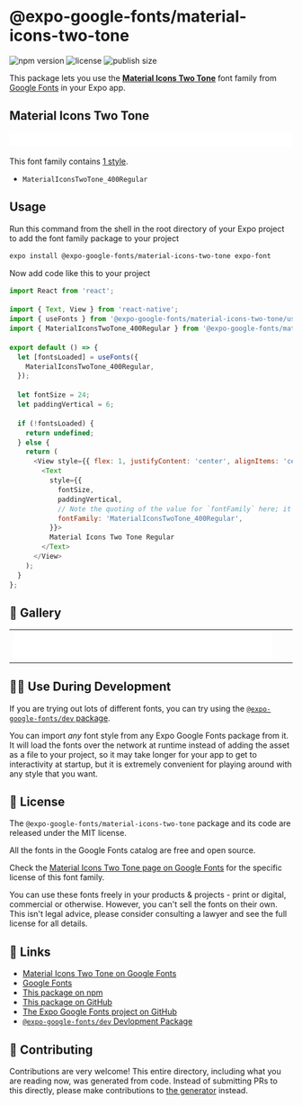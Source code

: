 # @expo-google-fonts/material-icons-two-tone

![npm version](https://flat.badgen.net/npm/v/@expo-google-fonts/material-icons-two-tone)
![license](https://flat.badgen.net/github/license/expo/google-fonts)
![publish size](https://flat.badgen.net/packagephobia/install/@expo-google-fonts/material-icons-two-tone)

This package lets you use the [**Material Icons Two Tone**](https://fonts.google.com/specimen/Material+Icons+Two+Tone) font family from [Google Fonts](https://fonts.google.com/) in your Expo app.

## Material Icons Two Tone

![Material Icons Two Tone](./font-family.png)

This font family contains [1 style](#-gallery).

- `MaterialIconsTwoTone_400Regular`

## Usage

Run this command from the shell in the root directory of your Expo project to add the font family package to your project
```sh
expo install @expo-google-fonts/material-icons-two-tone expo-font
```

Now add code like this to your project
```js
import React from 'react';

import { Text, View } from 'react-native';
import { useFonts } from '@expo-google-fonts/material-icons-two-tone/useFonts';
import { MaterialIconsTwoTone_400Regular } from '@expo-google-fonts/material-icons-two-tone/400Regular';

export default () => {
  let [fontsLoaded] = useFonts({
    MaterialIconsTwoTone_400Regular,
  });

  let fontSize = 24;
  let paddingVertical = 6;

  if (!fontsLoaded) {
    return undefined;
  } else {
    return (
      <View style={{ flex: 1, justifyContent: 'center', alignItems: 'center' }}>
        <Text
          style={{
            fontSize,
            paddingVertical,
            // Note the quoting of the value for `fontFamily` here; it expects a string!
            fontFamily: 'MaterialIconsTwoTone_400Regular',
          }}>
          Material Icons Two Tone Regular
        </Text>
      </View>
    );
  }
};

```

## 🔡 Gallery


||||
|-|-|-|
|![MaterialIconsTwoTone_400Regular](.//400Regular/MaterialIconsTwoTone_400Regular.ttf.png)||||


## 👩‍💻 Use During Development

If you are trying out lots of different fonts, you can try using the [`@expo-google-fonts/dev` package](https://github.com/expo/google-fonts/tree/master/font-packages/dev#readme).

You can import *any* font style from any Expo Google Fonts package from it. It will load the fonts
over the network at runtime instead of adding the asset as a file to your project, so it may take longer
for your app to get to interactivity at startup, but it is extremely convenient
for playing around with any style that you want.

## 📖 License

The `@expo-google-fonts/material-icons-two-tone` package and its code are released under the MIT license.

All the fonts in the Google Fonts catalog are free and open source.

Check the [Material Icons Two Tone page on Google Fonts](https://fonts.google.com/specimen/Material+Icons+Two+Tone) for the specific license of this font family.

You can use these fonts freely in your products & projects - print or digital, commercial or otherwise. However, you can't sell the fonts on their own. This isn't legal advice, please consider consulting a lawyer and see the full license for all details.

## 🔗 Links

- [Material Icons Two Tone on Google Fonts](https://fonts.google.com/specimen/Material+Icons+Two+Tone)
- [Google Fonts](https://fonts.google.com/)
- [This package on npm](https://www.npmjs.com/package/@expo-google-fonts/material-icons-two-tone)
- [This package on GitHub](https://github.com/expo/google-fonts/tree/master/font-packages/material-icons-two-tone)
- [The Expo Google Fonts project on GitHub](https://github.com/expo/google-fonts)
- [`@expo-google-fonts/dev` Devlopment Package](https://github.com/expo/google-fonts/tree/master/font-packages/dev)

## 🤝 Contributing

Contributions are very welcome! This entire directory, including what you are reading now, was generated from code. Instead of submitting PRs to this directly, please make contributions to [the generator](https://github.com/expo/google-fonts/tree/master/packages/generator) instead.
